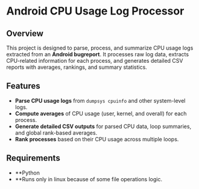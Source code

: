 # Android CPU Usage Log Processor

## Overview
This project is designed to parse, process, and summarize CPU usage logs extracted from an **Android bugreport**. It processes raw log data, extracts CPU-related information for each process, and generates detailed CSV reports with averages, rankings, and summary statistics.

## Features
- **Parse CPU usage logs** from `dumpsys cpuinfo` and other system-level logs.
- **Compute averages** of CPU usage (user, kernel, and overall) for each process.
- **Generate detailed CSV outputs** for parsed CPU data, loop summaries, and global rank-based averages.
- **Rank processes** based on their CPU usage across multiple loops.

## Requirements
- **Python
- **Runs only in linux because of some file operations logic.
